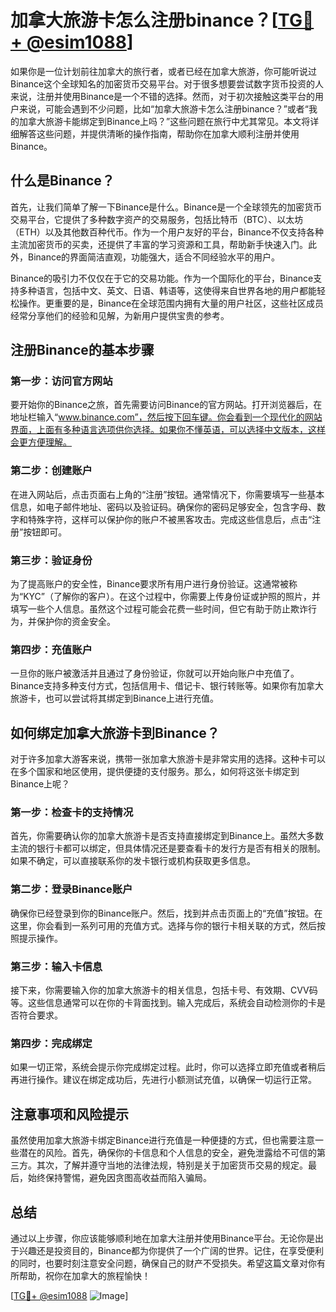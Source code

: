 # 加拿大旅游卡怎么注册binance？[[TG💪+ @esim1088](https://t.me/s/esim1088)]

如果你是一位计划前往加拿大的旅行者，或者已经在加拿大旅游，你可能听说过Binance这个全球知名的加密货币交易平台。对于很多想要尝试数字货币投资的人来说，注册并使用Binance是一个不错的选择。然而，对于初次接触这类平台的用户来说，可能会遇到不少问题，比如“加拿大旅游卡怎么注册binance？”或者“我的加拿大旅游卡能绑定到Binance上吗？”这些问题在旅行中尤其常见。本文将详细解答这些问题，并提供清晰的操作指南，帮助你在加拿大顺利注册并使用Binance。

## 什么是Binance？

首先，让我们简单了解一下Binance是什么。Binance是一个全球领先的加密货币交易平台，它提供了多种数字资产的交易服务，包括比特币（BTC）、以太坊（ETH）以及其他数百种代币。作为一个用户友好的平台，Binance不仅支持各种主流加密货币的买卖，还提供了丰富的学习资源和工具，帮助新手快速入门。此外，Binance的界面简洁直观，功能强大，适合不同经验水平的用户。

Binance的吸引力不仅仅在于它的交易功能。作为一个国际化的平台，Binance支持多种语言，包括中文、英文、日语、韩语等，这使得来自世界各地的用户都能轻松操作。更重要的是，Binance在全球范围内拥有大量的用户社区，这些社区成员经常分享他们的经验和见解，为新用户提供宝贵的参考。

## 注册Binance的基本步骤

### 第一步：访问官方网站

要开始你的Binance之旅，首先需要访问Binance的官方网站。打开浏览器后，在地址栏输入“www.binance.com”，然后按下回车键。你会看到一个现代化的网站界面，上面有多种语言选项供你选择。如果你不懂英语，可以选择中文版本，这样会更方便理解。

### 第二步：创建账户

在进入网站后，点击页面右上角的“注册”按钮。通常情况下，你需要填写一些基本信息，如电子邮件地址、密码以及验证码。确保你的密码足够安全，包含字母、数字和特殊字符，这样可以保护你的账户不被黑客攻击。完成这些信息后，点击“注册”按钮即可。

### 第三步：验证身份

为了提高账户的安全性，Binance要求所有用户进行身份验证。这通常被称为“KYC”（了解你的客户）。在这个过程中，你需要上传身份证或护照的照片，并填写一些个人信息。虽然这个过程可能会花费一些时间，但它有助于防止欺诈行为，并保护你的资金安全。

### 第四步：充值账户

一旦你的账户被激活并且通过了身份验证，你就可以开始向账户中充值了。Binance支持多种支付方式，包括信用卡、借记卡、银行转账等。如果你有加拿大旅游卡，也可以尝试将其绑定到Binance上进行充值。

## 如何绑定加拿大旅游卡到Binance？

对于许多加拿大游客来说，携带一张加拿大旅游卡是非常实用的选择。这种卡可以在多个国家和地区使用，提供便捷的支付服务。那么，如何将这张卡绑定到Binance上呢？

### 第一步：检查卡的支持情况

首先，你需要确认你的加拿大旅游卡是否支持直接绑定到Binance上。虽然大多数主流的银行卡都可以绑定，但具体情况还是要查看卡的发行方是否有相关的限制。如果不确定，可以直接联系你的发卡银行或机构获取更多信息。

### 第二步：登录Binance账户

确保你已经登录到你的Binance账户。然后，找到并点击页面上的“充值”按钮。在这里，你会看到一系列可用的充值方式。选择与你的银行卡相关联的方式，然后按照提示操作。

### 第三步：输入卡信息

接下来，你需要输入你的加拿大旅游卡的相关信息，包括卡号、有效期、CVV码等。这些信息通常可以在你的卡背面找到。输入完成后，系统会自动检测你的卡是否符合要求。

### 第四步：完成绑定

如果一切正常，系统会提示你完成绑定过程。此时，你可以选择立即充值或者稍后再进行操作。建议在绑定成功后，先进行小额测试充值，以确保一切运行正常。

## 注意事项和风险提示

虽然使用加拿大旅游卡绑定Binance进行充值是一种便捷的方式，但也需要注意一些潜在的风险。首先，确保你的卡信息和个人信息的安全，避免泄露给不可信的第三方。其次，了解并遵守当地的法律法规，特别是关于加密货币交易的规定。最后，始终保持警惕，避免因贪图高收益而陷入骗局。

## 总结

通过以上步骤，你应该能够顺利地在加拿大注册并使用Binance平台。无论你是出于兴趣还是投资目的，Binance都为你提供了一个广阔的世界。记住，在享受便利的同时，也要时刻注意安全问题，确保自己的财产不受损失。希望这篇文章对你有所帮助，祝你在加拿大的旅程愉快！

[[TG💪+ @esim1088](https://t.me/s/esim1088) ![Image](https://i.postimg.cc/4NQfJmqS/Snipaste-2025-05-13-00-14-12.png)]